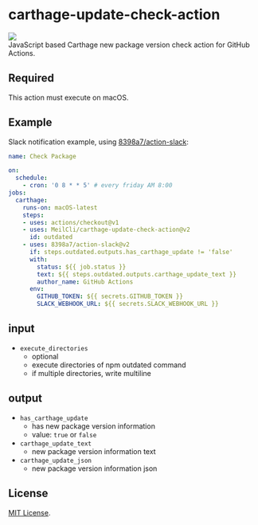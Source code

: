 # carthage-update-check-action
![](https://github.com/MeilCli/carthage-update-check-action/workflows/CI/badge.svg)  
JavaScript based Carthage new package version check action for GitHub Actions.

## Required
This action must execute on macOS.

## Example
Slack notification example, using [8398a7/action-slack](https://github.com/8398a7/action-slack):

```yaml
name: Check Package

on: 
  schedule:
    - cron: '0 8 * * 5' # every friday AM 8:00
jobs:
  carthage:
    runs-on: macOS-latest
    steps:
    - uses: actions/checkout@v1
    - uses: MeilCli/carthage-update-check-action@v2
      id: outdated
    - uses: 8398a7/action-slack@v2
      if: steps.outdated.outputs.has_carthage_update != 'false'
      with:
        status: ${{ job.status }}
        text: ${{ steps.outdated.outputs.carthage_update_text }}
        author_name: GitHub Actions
      env:
        GITHUB_TOKEN: ${{ secrets.GITHUB_TOKEN }}
        SLACK_WEBHOOK_URL: ${{ secrets.SLACK_WEBHOOK_URL }}
```

## input
- `execute_directories`
  - optional
  - execute directories of npm outdated command
  - if multiple directories, write multiline

## output
- `has_carthage_update`
  - has new package version information
  - value: `true` or `false`
- `carthage_update_text`
  - new package version information text
- `carthage_update_json`
  - new package version information json

## License
[MIT License](LICENSE).
